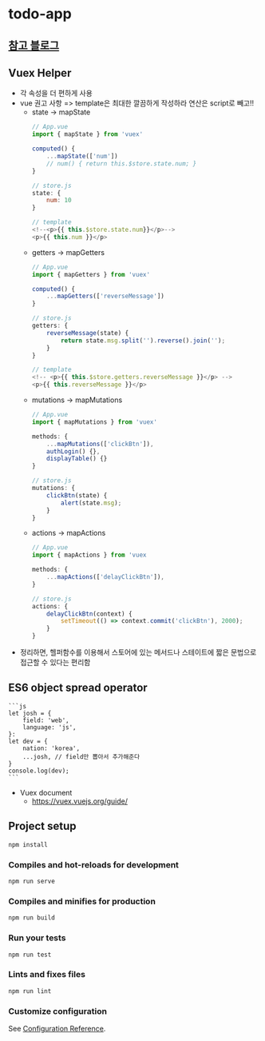 # todo-app

## [참고 블로그](https://joshua1988.github.io/web-development/vuejs/vuex-start/)

## Vuex Helper
- 각 속성을 더 편하게 사용
- vue 권고 사항 => template은 최대한 깔끔하게 작성하라 연산은 script로 빼고!!
	- state -> mapState
		```js
		// App.vue
		import { mapState } from 'vuex'

		computed() {
			...mapState(['num'])	
			// num() { return this.$store.state.num; }
		}

		// store.js
		state: {
			num: 10	
		}

		// template
		<!--<p>{{ this.$store.state.num}}</p>-->
		<p>{{ this.num }}</p>
		```
	- getters -> mapGetters
		```js
		// App.vue
		import { mapGetters } from 'vuex'

		computed() { 
			...mapGetters(['reverseMessage']) 
		}

		// store.js
		getters: {
			reverseMessage(state) {
				return state.msg.split('').reverse().join('');	
			}	
		}

		// template
		<!-- <p>{{ this.$store.getters.reverseMessage }}</p> -->
		<p>{{ this.reverseMessage }}</p>
		```
	- mutations -> mapMutations
		```js
		// App.vue
		import { mapMutations } from 'vuex'

		methods: {
			...mapMutations(['clickBtn']),	
			authLogin() {},
			displayTable() {}
		}

		// store.js
		mutations: {
			clickBtn(state) {
				alert(state.msg);	 
			}	
		}
		```
	- actions -> mapActions
		```js
		// App.vue
		import { mapActions } from 'vuex

		methods: {
			...mapActions(['delayClickBtn']),
		}

		// store.js
		actions: {
			delayClickBtn(context) {
				setTimeout(() => context.commit('clickBtn'), 2000);	
			}	
		}

		```
- 정리하면, 헬퍼함수를 이용해서 스토어에 있는 메서드나 스테이트에 짧은 문법으로 접근할 수 있다는 편리함 

## ES6 object spread operator
	```js
	let josh = {
		field: 'web',
		language: 'js',
	}:
	let dev = {
		nation: 'korea',	
		...josh, // field만 뽑아서 추가해준다
	}
	console.log(dev);
	```

- Vuex document
	- https://vuex.vuejs.org/guide/	


## Project setup
```
npm install
```

### Compiles and hot-reloads for development
```
npm run serve
```

### Compiles and minifies for production
```
npm run build
```

### Run your tests
```
npm run test
```

### Lints and fixes files
```
npm run lint
```

### Customize configuration
See [Configuration Reference](https://cli.vuejs.org/config/).

